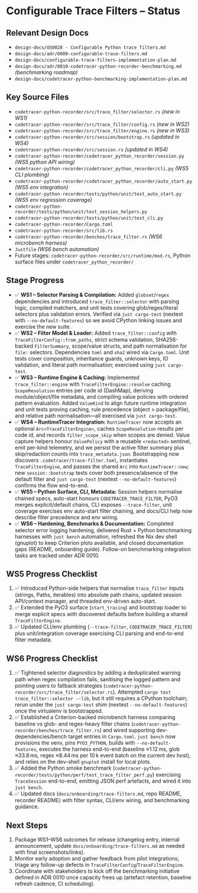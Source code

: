 # Configurable Trace Filters – Status

## Relevant Design Docs
- `design-docs/US0028 - Configurable Python trace filters.md`
- `design-docs/adr/0009-configurable-trace-filters.md`
- `design-docs/configurable-trace-filters-implementation-plan.md`
- `design-docs/adr/0010-codetracer-python-recorder-benchmarking.md` *(benchmarking roadmap)*
- `design-docs/codetracer-python-benchmarking-implementation-plan.md`

## Key Source Files
- `codetracer-python-recorder/src/trace_filter/selector.rs` *(new in WS1)*
- `codetracer-python-recorder/src/trace_filter/config.rs` *(new in WS2)*
- `codetracer-python-recorder/src/trace_filter/engine.rs` *(new in WS3)*
- `codetracer-python-recorder/src/session/bootstrap.rs` *(updated in WS4)*
- `codetracer-python-recorder/src/session.rs` *(updated in WS4)*
- `codetracer-python-recorder/codetracer_python_recorder/session.py` *(WS5 python API wiring)*
- `codetracer-python-recorder/codetracer_python_recorder/cli.py` *(WS5 CLI plumbing)*
- `codetracer-python-recorder/codetracer_python_recorder/auto_start.py` *(WS5 env integration)*
- `codetracer-python-recorder/tests/python/unit/test_auto_start.py` *(WS5 env regression coverage)*
- `codetracer-python-recorder/tests/python/unit/test_session_helpers.py`
- `codetracer-python-recorder/tests/python/unit/test_cli.py`
- `codetracer-python-recorder/Cargo.toml`
- `codetracer-python-recorder/src/lib.rs`
- `codetracer-python-recorder/benches/trace_filter.rs` *(WS6 microbench harness)*
- `Justfile` *(WS6 bench automation)*
- Future stages: `codetracer-python-recorder/src/runtime/mod.rs`, Python surface files under `codetracer_python_recorder/`

## Stage Progress
- ✅ **WS1 – Selector Parsing & Compilation:** Added `globset`/`regex` dependencies and introduced `trace_filter::selector` with parsing logic, compiled matchers, and unit tests covering glob/regex/literal selectors plus validation errors. Verified via `just cargo-test` (nextest with `--no-default-features`) so we avoid CPython linking issues and exercise the new suite.
- ✅ **WS2 – Filter Model & Loader:** Added `trace_filter::config` with `TraceFilterConfig::from_paths`, strict schema validation, SHA256-backed `FilterSummary`, scope/value structs, and path normalisation for `file:` selectors. Dependencies `toml` and `sha2` wired via `Cargo.toml`. Unit tests cover composition, inheritance guards, unknown keys, IO validation, and literal path normalisation; exercised using `just cargo-test`.
- ✅ **WS3 – Runtime Engine & Caching:** Implemented `trace_filter::engine` with `TraceFilterEngine::resolve` caching `ScopeResolution` entries per code id (DashMap), deriving module/object/file metadata, and compiling value policies with ordered pattern evaluation. Added `ValueKind` to align future runtime integration and unit tests proving caching, rule precedence (object > package/file), and relative path normalisation—all exercised via `just cargo-test`.
- ✅ **WS4 – RuntimeTracer Integration:** `RuntimeTracer` now accepts an optional `Arc<TraceFilterEngine>`, caches `ScopeResolution` results per code id, and records `filter_scope_skip` when scopes are denied. Value capture helpers honour `ValuePolicy` with a reusable `<redacted>` sentinel, emit per-kind telemetry, and we persist the active filter summary plus skip/redaction counts into `trace_metadata.json`. Bootstrapping now discovers `.codetracer/trace-filter.toml`, instantiates `TraceFilterEngine`, and passes the shared `Arc` into `RuntimeTracer::new`; new `session::bootstrap` tests cover both presence/absence of the default filter and `just cargo-test` (nextest `--no-default-features`) confirms the flow end-to-end.
- ✅ **WS5 – Python Surface, CLI, Metadata:** Session helpers normalise chained specs, auto-start honours `CODETRACER_TRACE_FILTER`, PyO3 merges explicit/default chains, CLI exposes `--trace-filter`, unit coverage exercises env auto-start filter chaining, and docs/CLI help now describe filter precedence and env wiring.
- ✅ **WS6 – Hardening, Benchmarks & Documentation:** Completed selector error logging hardening, delivered Rust + Python benchmarking harnesses with `just bench` automation, refreshed the Nix dev shell (gnuplot) to keep Criterion plots available, and closed documentation gaps (README, onboarding guide). Follow-on benchmarking integration tasks are tracked under ADR 0010.

## WS5 Progress Checklist
1. ✅ Introduced Python-side helpers that normalise `trace_filter` inputs (strings, Paths, iterables) into absolute path chains, updated session API/context manager, and threaded env-driven auto-start.
2. ✅ Extended the PyO3 surface (`start_tracing`) and bootstrap loader to merge explicit specs with discovered defaults before building a shared `TraceFilterEngine`.
3. ✅ Updated CLI/env plumbing (`--trace-filter`, `CODETRACER_TRACE_FILTER`) plus unit/integration coverage exercising CLI parsing and end-to-end filter metadata.

## WS6 Progress Checklist
1. ✅ Tightened selector diagnostics by adding a deduplicated warning path when regex compilation fails, sanitising the logged pattern and pointing users to fallback strategies (`codetracer-python-recorder/src/trace_filter/selector.rs`). Attempted `cargo test trace_filter::selector --lib`, but it still requires a CPython toolchain; rerun under the `just cargo-test` shim (nextest `--no-default-features`) once the virtualenv is bootstrapped.
2. ✅ Established a Criterion-backed microbench harness comparing baseline vs glob- and regex-heavy filter chains (`codetracer-python-recorder/benches/trace_filter.rs`) and wired supporting dev-dependencies/bench target entries in `Cargo.toml`. `just bench` now provisions the venv, pins `PYO3_PYTHON`, builds with `--no-default-features`, executes the harness end-to-end (baseline ≈1.12 ms, glob ≈33.8 ms, regex ≈8.44 ms per 10 k event batch on the current dev host), and relies on the dev-shell `gnuplot` install for local plots.
3. ✅ Added the Python smoke benchmark (`codetracer-python-recorder/tests/python/perf/test_trace_filter_perf.py`) exercising `TraceSession` end-to-end, emitting JSON perf artefacts, and wired it into `just bench`.
4. ✅ Updated docs (`docs/onboarding/trace-filters.md`, repo README, recorder README) with filter syntax, CLI/env wiring, and benchmarking guidance.

## Next Steps
1. Package WS1–WS6 outcomes for release (changelog entry, internal announcement, update `docs/onboarding/trace-filters.md` as needed with final screenshots/links).
2. Monitor early adoption and gather feedback from pilot integrations; triage any follow-up defects in `TraceFilterConfig`/`TraceFilterEngine`.
3. Coordinate with stakeholders to kick off the benchmarking initiative defined in ADR 0010 once capacity frees up (artefact retention, baseline refresh cadence, CI scheduling).
